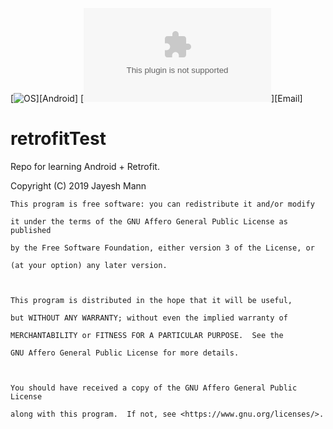 
[![OS](https://www.android.com/)][Android]
[![Contact](mailto:jayeshmann06@gmail.com)][Email]

# retrofitTest
 Repo for learning Android + Retrofit.
 
 Copyright (C) 2019  Jayesh Mann



    This program is free software: you can redistribute it and/or modify

    it under the terms of the GNU Affero General Public License as published

    by the Free Software Foundation, either version 3 of the License, or

    (at your option) any later version.



    This program is distributed in the hope that it will be useful,

    but WITHOUT ANY WARRANTY; without even the implied warranty of

    MERCHANTABILITY or FITNESS FOR A PARTICULAR PURPOSE.  See the

    GNU Affero General Public License for more details.



    You should have received a copy of the GNU Affero General Public License

    along with this program.  If not, see <https://www.gnu.org/licenses/>.


